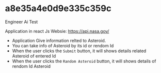# a8e35a4e0d9e335c359c
Engineer Ai Test

Application in react Js
Websie: https://api.nasa.gov/

- Application Give information relted to Asteroid.
- You can take info of Asteroid by its id or rendom Id
- When the user clicks the `Submit` button, it will shows details related Asteroid of entered Id
- When the user clicks the `Random Asteroid` button,  it will shows details of rendom Id Asteroid